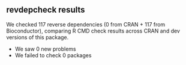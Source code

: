## revdepcheck results

We checked 117 reverse dependencies (0 from CRAN + 117 from Bioconductor), comparing R CMD check results across CRAN and dev versions of this package.

 * We saw 0 new problems
 * We failed to check 0 packages

